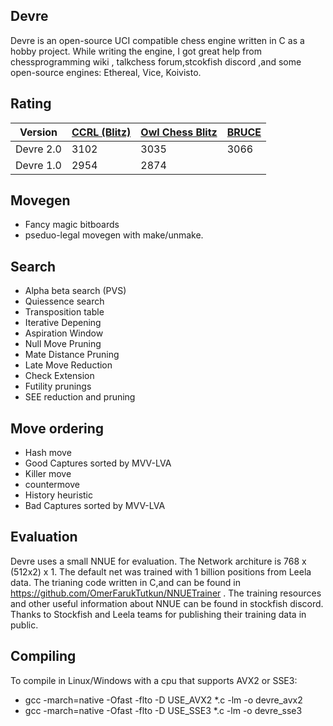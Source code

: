## Devre

Devre is an open-source UCI compatible chess engine written in C as a hobby project. While writing the engine, I got great help from chessprogramming wiki , talkchess forum,stcokfish discord ,and some open-source engines: Ethereal, Vice, Koivisto. 

## Rating

| Version  | [CCRL (Blitz)](http://ccrl.chessdom.com/ccrl/404/) | [Owl Chess Blitz](http://chessowl.blogspot.com/) | [BRUCE](https://www.e4e6.com/)
| ------------- | ------------- |----------|----------|
| Devre 2.0  | 3102  | 3035 | 3066
| Devre 1.0  | 2954  | 2874 |


## Movegen

* Fancy magic bitboards
* pseduo-legal movegen with make/unmake.



## Search
* Alpha beta search (PVS)
* Quiessence search
* Transposition table
* Iterative Depening
* Aspiration Window
* Null Move Pruning
* Mate Distance Pruning
* Late Move Reduction
* Check Extension
* Futility prunings
* SEE reduction and pruning
## Move ordering
*  Hash move
*  Good Captures sorted by MVV-LVA
*  Killer move
*  countermove
*  History heuristic
*  Bad Captures sorted by MVV-LVA


## Evaluation

Devre uses a small NNUE for evaluation. The Network architure is 768 x (512x2) x 1.
The default net was trained with 1 billion positions from Leela data. The trianing code written in C,and can be found in https://github.com/OmerFarukTutkun/NNUETrainer .  The training resources and other useful information about NNUE can be found in stockfish discord.
Thanks to Stockfish and Leela teams for publishing their training data in public. 

## Compiling 
 To compile in Linux/Windows with a cpu that supports AVX2 or SSE3:

 * gcc -march=native -Ofast -flto -D USE_AVX2 *.c -lm -o devre_avx2
 * gcc -march=native -Ofast -flto -D USE_SSE3 *.c -lm -o devre_sse3
